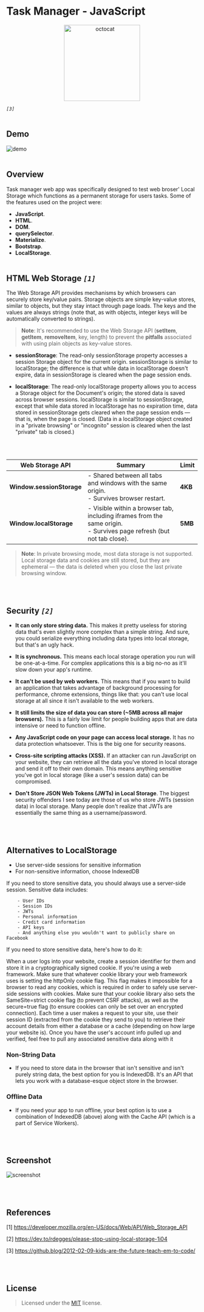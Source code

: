 # Task Manager - JavaScript

<p align="center">
  <img src="/img/octocat.jpeg" alt="octocat" width="200" height="200"/>
</p>

<!-- ![oc](/img/octocat.jpeg) -->
*`[3]`* 
<br><br>
## Demo 

![demo](/img/demo.gif)
<br><br>
## Overview

Task manager web app was specifically designed to test web broser' Local Storage which functions as a permanent storage for users tasks. Some of the features used on the project were:

- **JavaScript**.
- **HTML**.
- **DOM**.
- **querySelector**.
- **Materialize**.
- **Bootstrap**.
- **LocalStorage**.
<br><br>
## HTML Web Storage *`[1]`* 

The Web Storage API provides mechanisms by which browsers can securely store key/value pairs. Storage objects are simple key-value stores, similar to objects, but they stay intact through page loads. The keys and the values are always strings (note that, as with objects, integer keys will be automatically converted to strings). 

> **Note**: It's recommended to use the Web Storage API (**setItem**, **getItem**, **removeItem**, key, length) to prevent the **pitfalls** associated with using plain objects as key-value stores.

- **sessionStorage**: The read-only sessionStorage property accesses a session Storage object for the current origin. sessionStorage is similar to localStorage; the difference is that while data in localStorage doesn't expire, data in sessionStorage is cleared when the page session ends.

- **localStorage**: The read-only localStorage property allows you to access a Storage object for the Document's origin; the stored data is saved across browser sessions. localStorage is similar to sessionStorage, except that while data stored in localStorage has no expiration time, data stored in sessionStorage gets cleared when the page session ends — that is, when the page is closed. (Data in a localStorage object created in a "private browsing" or "incognito" session is cleared when the last "private" tab is closed.)

<br><br>

| Web Storage API                                   | Summary       | Limit       |
|--------------------------------------------|--------------------------|--------------------------|
| **Window.sessionStorage**                         | - Shared between all tabs and windows with the same origin. <br>- Survives browser restart. | **4KB** |
| **Window.localStorage**                 | - Visible within a browser tab, including iframes from the same origin. <br>- Survives page refresh (but not tab close).            | **5MB** |



> **Note**: In private browsing mode, most data storage is not supported. Local storage data and cookies are still stored, but they are ephemeral — the data is deleted when you close the last private browsing window.

<br><br>
## Security *`[2]`*


- **It can only store string data.** This makes it pretty useless for storing data that's even slightly more complex than a simple string. And sure, you could serialize everything including data types into local storage, but that's an ugly hack.

- **It is synchronous.** This means each local storage operation you run will be one-at-a-time. For complex applications this is a big no-no as it'll slow down your app's runtime.

- **It can't be used by web workers.** This means that if you want to build an application that takes advantage of background processing for performance, chrome extensions, things like that: you can't use local storage at all since it isn't available to the web workers.

- **It still limits the size of data you can store (~5MB across all major browsers).** This is a fairly low limit for people building apps that are data intensive or need to function offline.

- **Any JavaScript code on your page can access local storage.** It has no data protection whatsoever. This is the big one for security reasons. 

- **Cross-site scripting attacks (XSS).** If an attacker can run JavaScript on your website, they can retrieve all the data you've stored in local storage and send it off to their own domain. This means anything sensitive you've got in local storage (like a user's session data) can be compromised.

- **Don't Store JSON Web Tokens (JWTs) in Local Storage**. The biggest security offenders I see today are those of us who store JWTs (session data) in local storage. Many people don't realize that JWTs are essentially the same thing as a username/password.

<br><br>
 ## Alternatives to LocalStorage

  - Use server-side sessions for sensitive information
  - For non-sensitive information, choose IndexedDB

If you need to store sensitive data, you should always use a server-side session. Sensitive data includes:

```
    - User IDs
    - Session IDs
    - JWTs
    - Personal information
    - Credit card information
    - API keys
    - And anything else you wouldn't want to publicly share on Facebook
```

If you need to store sensitive data, here's how to do it:

When a user logs into your website, create a session identifier for them and store it in a cryptographically signed cookie. If you're using a web framework. Make sure that whatever cookie library your web framework uses is setting the httpOnly cookie flag. This flag makes it impossible for a browser to read any cookies, which is required in order to safely use server-side sessions with cookies. Make sure that your cookie library also sets the SameSite=strict cookie flag (to prevent CSRF attacks), as well as the secure=true flag (to ensure cookies can only be set over an encrypted connection). Each time a user makes a request to your site, use their session ID (extracted from the cookie they send to you) to retrieve their account details from either a database or a cache (depending on how large your website is). Once you have the user's account info pulled up and verified, feel free to pull any associated sensitive data along with it

### Non-String Data 

- If you need to store data in the browser that isn't sensitive and isn't purely string data, the best option for you is IndexedDB. It's an API that lets you work with a database-esque object store in the browser.

### Offline Data 

- If you need your app to run offline, your best option is to use a combination of IndexedDB (above) along with the Cache API (which is a part of Service Workers).

<br><br>
## Screenshot

![screenshot](/img/screenshot.png)

<br><br>
## References

[1] <https://developer.mozilla.org/en-US/docs/Web/API/Web_Storage_API>

[2] <https://dev.to/rdegges/please-stop-using-local-storage-1i04>

[3] <https://github.blog/2012-02-09-kids-are-the-future-teach-em-to-code/>

<br><br>
## License

> Licensed under the [MIT](license) license.
